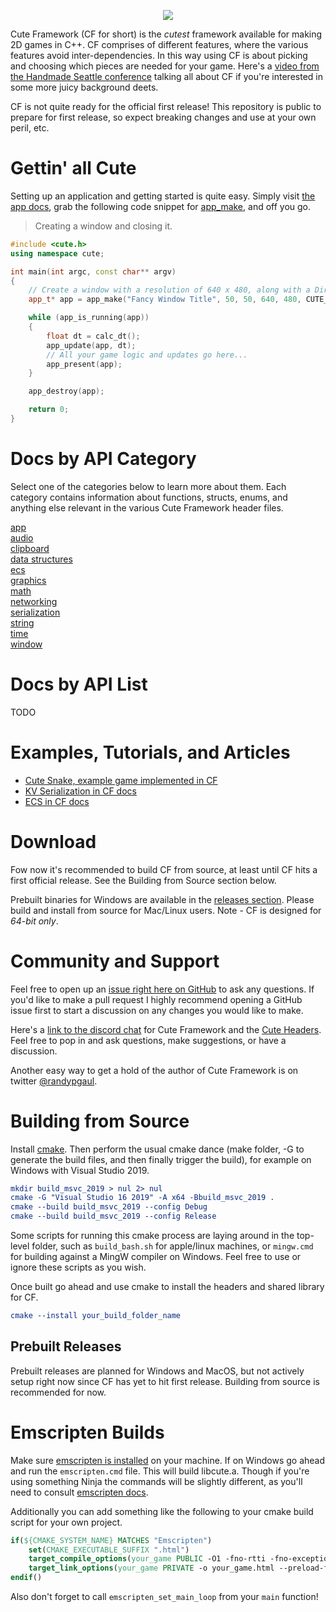 <p align="center">
<img src=https://github.com/RandyGaul/cute_framework/blob/master/logo.png>
</p>

Cute Framework (CF for short) is the *cutest* framework available for making 2D games in C++. CF comprises of different features, where the various features avoid inter-dependencies. In this way using CF is about picking and choosing which pieces are needed for your game. Here's a [video from the Handmade Seattle conference](https://media.handmade-seattle.com/cute-framework/) talking all about CF if you're interested in some more juicy background deets.

CF is not quite ready for the official first release! This repository is public to prepare for first release, so expect breaking changes and use at your own peril, etc.

# Gettin' all Cute

Setting up an application and getting started is quite easy. Simply visit [the app docs](https://randygaul.github.io/cute_framework/#/app/), grab the following code snippet for [app_make](https://randygaul.github.io/cute_framework/#/app/app_make), and off you go.

> Creating a window and closing it.

```cpp
#include <cute.h>
using namespace cute;

int main(int argc, const char** argv)
{
	// Create a window with a resolution of 640 x 480, along with a DirectX 11 context.
	app_t* app = app_make("Fancy Window Title", 50, 50, 640, 480, CUTE_APP_OPTIONS_D3D11_CONTEXT, argv[0]);

	while (app_is_running(app))
	{
		float dt = calc_dt();
		app_update(app, dt);
		// All your game logic and updates go here...
		app_present(app);
	}

	app_destroy(app);

	return 0;
}
```

# Docs by API Category

Select one of the categories below to learn more about them. Each category contains information about functions, structs, enums, and anything else relevant in the various Cute Framework header files.

[app](https://randygaul.github.io/cute_framework/#/app/)  
[audio](https://randygaul.github.io/cute_framework/#/audio/)  
[clipboard](https://randygaul.github.io/cute_framework/#/clipboard/)  
[data structures](https://randygaul.github.io/cute_framework/#/data_structures/)  
[ecs](https://randygaul.github.io/cute_framework/#/ecs/)  
[graphics](https://randygaul.github.io/cute_framework/#/graphics/)  
[math](https://randygaul.github.io/cute_framework/#/math/)  
[networking](https://randygaul.github.io/cute_framework/#/networking/)  
[serialization](https://randygaul.github.io/cute_framework/#/serialization/)  
[string](https://randygaul.github.io/cute_framework/#/string/)  
[time](https://randygaul.github.io/cute_framework/#/time/)  
[window](https://randygaul.github.io/cute_framework/#/window/)  

# Docs by API List

TODO

# Examples, Tutorials, and Articles

- [Cute Snake, example game implemented in CF](https://github.com/RandyGaul/cute_snake)
- [KV Serialization in CF docs](https://randygaul.github.io/cute_framework/#/serialization/)
- [ECS in CF docs](https://randygaul.github.io/cute_framework/#/ecs/)

# Download

Fow now it's recommended to build CF from source, at least until CF hits a first official release. See the Building from Source section below.

Prebuilt binaries for Windows are available in the [releases section](https://github.com/RandyGaul/cute_framework/releases). Please build and install from source for Mac/Linux users. Note - CF is designed for *64-bit only*.

# Community and Support

Feel free to open up an [issue right here on GitHub](https://github.com/RandyGaul/cute_framework/issues) to ask any questions. If you'd like to make a pull request I highly recommend opening a GitHub issue first to start a discussion on any changes you would like to make.

Here's a [link to the discord chat](https://discord.gg/2DFHRmX) for Cute Framework and the [Cute Headers](https://github.com/RandyGaul/cute_headers). Feel free to pop in and ask questions, make suggestions, or have a discussion.

Another easy way to get a hold of the author of Cute Framework is on twitter [@randypgaul](https://twitter.com/RandyPGaul).

# Building from Source

Install [cmake](https://cmake.org/). Then perform the usual cmake dance (make folder, -G to generate the build files, and then finally trigger the build), for example on Windows with Visual Studio 2019.

```cmake
mkdir build_msvc_2019 > nul 2> nul
cmake -G "Visual Studio 16 2019" -A x64 -Bbuild_msvc_2019 .
cmake --build build_msvc_2019 --config Debug
cmake --build build_msvc_2019 --config Release
```

Some scripts for running this cmake process are laying around in the top-level folder, such as `build_bash.sh` for apple/linux machines, or `mingw.cmd` for building against a MingW compiler on Windows. Feel free to use or ignore these scripts as you wish.

Once built go ahead and use cmake to install the headers and shared library for CF.

```cmake
cmake --install your_build_folder_name
```

## Prebuilt Releases

Prebuilt releases are planned for Windows and MacOS, but not actively setup right now since CF has yet to hit first release. Building from source is recommended for now.

# Emscripten Builds

Make sure [emscripten is installed](https://emscripten.org/docs/getting_started/downloads.html) on your machine. If on Windows go ahead and run the `emscripten.cmd` file. This will build libcute.a. Though if you're using something Ninja the commands will be slightly different, as you'll need to consult [emscripten docs](https://emscripten.org/docs/compiling/Building-Projects.html#integrating-with-a-build-system).

Additionally you can add something like the following to your cmake build script for your own project.

```cmake
if(${CMAKE_SYSTEM_NAME} MATCHES "Emscripten")
	set(CMAKE_EXECUTABLE_SUFFIX ".html")
	target_compile_options(your_game PUBLIC -O1 -fno-rtti -fno-exceptions)
	target_link_options(your_game PRIVATE -o your_game.html --preload-file ${CMAKE_SOURCE_DIR}/content --emrun -O1)
endif()
```

Also don't forget to call `emscripten_set_main_loop` from your `main` function!
